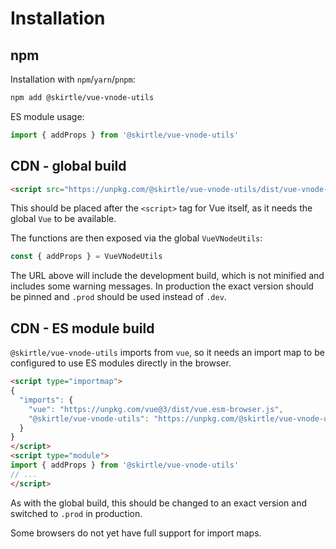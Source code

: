 # Installation

## npm

Installation with `npm`/`yarn`/`pnpm`:

```sh
npm add @skirtle/vue-vnode-utils
```

ES module usage:

```js
import { addProps } from '@skirtle/vue-vnode-utils'
```

## CDN - global build

```html
<script src="https://unpkg.com/@skirtle/vue-vnode-utils/dist/vue-vnode-utils.global.dev.js"></script>
```

This should be placed after the `<script>` tag for Vue itself, as it needs the global `Vue` to be available.

The functions are then exposed via the global `VueVNodeUtils`:

```js
const { addProps } = VueVNodeUtils
```

The URL above will include the development build, which is not minified and includes some warning messages. In production the exact version should be pinned and `.prod` should be used instead of `.dev`.

## CDN - ES module build

`@skirtle/vue-vnode-utils` imports from `vue`, so it needs an import map to be configured to use ES modules directly in the browser.

```html
<script type="importmap">
{
  "imports": {
    "vue": "https://unpkg.com/vue@3/dist/vue.esm-browser.js",
    "@skirtle/vue-vnode-utils": "https://unpkg.com/@skirtle/vue-vnode-utils/dist/vue-vnode-utils.esm-browser.dev.js",
  }
}
</script>
<script type="module">
import { addProps } from '@skirtle/vue-vnode-utils'
// ...
</script>
```

As with the global build, this should be changed to an exact version and switched to `.prod` in production.

Some browsers do not yet have full support for import maps.
